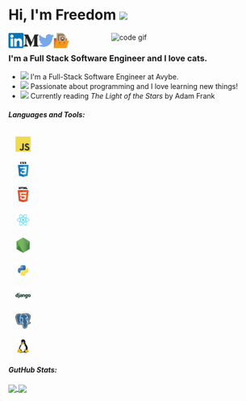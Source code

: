 # Hi, I'm Freedom <img src="https://media.giphy.com/media/SuZY20qLNE3Hq/giphy.gif" width="80">

<img src="https://media.giphy.com/media/LmNwrBhejkK9EFP504/giphy.gif" alt="code gif" align="right" width="300">

<a href="https://www.linkedin.com/in/freedom-evenden-dev/">
  <img src="https://github.com/f3ve/f3ve/blob/master/assests/LinkedIn.svg" width="30" align="left"/>
</a>
<a href="https://medium.com/@f3ve">
  <img src="https://github.com/f3ve/f3ve/blob/master/assests/medium.svg" width="30" align="left"/>
</a>
<a href="https://twitter.com/f3veDev">
  <img src="https://github.com/f3ve/f3ve/blob/master/assests/twitter.svg" width="30" align="left"/>
</a>
<a href="https://freedomevenden.com">
  <img src="https://github.com/f3ve/f3ve/blob/master/assests/portfolio.svg" width="30" align="left"/>
</a>

<br />

### I'm a Full Stack Software Engineer and I love cats.

- <img src="https://media.giphy.com/media/h4x6RMBru1Mx7zLWko/giphy.gif" width="30"> I'm a Full-Stack Software Engineer at Avybe. 
- <img src="https://media.giphy.com/media/hS3IR40sIwRl6zUyrQ/giphy.gif" width="30"> Passionate about programming and I love learning new things!
- <img src="https://media.giphy.com/media/LRIVkygJ5CID6IEMes/giphy.gif" width="30"> Currently reading _The Light of the Stars_ by Adam Frank

#### _Languages and Tools:_

<code>
  <img height="30" src="https://raw.githubusercontent.com/github/explore/80688e429a7d4ef2fca1e82350fe8e3517d3494d/topics/javascript/javascript.png">
</code>
<code>
  <img height="30" src="https://raw.githubusercontent.com/github/explore/80688e429a7d4ef2fca1e82350fe8e3517d3494d/topics/css/css.png">
</code>
<code>
  <img height="30" src="https://raw.githubusercontent.com/github/explore/80688e429a7d4ef2fca1e82350fe8e3517d3494d/topics/html/html.png">
</code>
<code>
  <img height="30" src="https://raw.githubusercontent.com/github/explore/80688e429a7d4ef2fca1e82350fe8e3517d3494d/topics/react/react.png">
</code>
<code>
  <img height="30" src="https://raw.githubusercontent.com/github/explore/80688e429a7d4ef2fca1e82350fe8e3517d3494d/topics/nodejs/nodejs.png">
</code>
<code>
  <img height="30" src="https://raw.githubusercontent.com/github/explore/80688e429a7d4ef2fca1e82350fe8e3517d3494d/topics/python/python.png">
</code>
<code>
  <img height="30" src="https://raw.githubusercontent.com/github/explore/80688e429a7d4ef2fca1e82350fe8e3517d3494d/topics/django/django.png">
</code>
<code>
  <img height="30" src="https://raw.githubusercontent.com/github/explore/80688e429a7d4ef2fca1e82350fe8e3517d3494d/topics/postgresql/postgresql.png">
</code>
<code>
  <img height="30" src="https://raw.githubusercontent.com/github/explore/80688e429a7d4ef2fca1e82350fe8e3517d3494d/topics/linux/linux.png">
</code>


#### _GutHub Stats:_

<a href="https://github.com/anuraghazra/github-readme-stats">
  <img align="center" src="https://github-readme-stats.vercel.app/api?username=f3ve&show_icons=true&theme=merko&count_private=true" />
</a>
<a href="https://github.com/anuraghazra/github-readme-stats">
  <img align="center" src="https://github-readme-stats.vercel.app/api/top-langs/?username=f3ve&theme=merko&layout=compact" />
</a>
